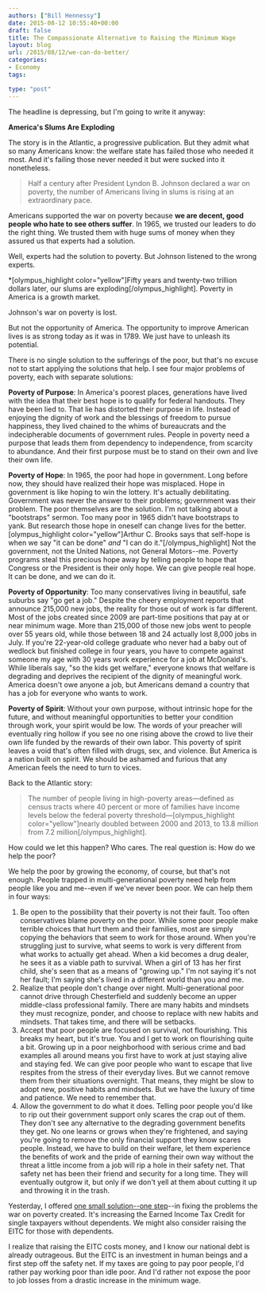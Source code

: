 ```yaml
---
authors: ["Bill Hennessy"]
date: 2015-08-12 10:55:40+00:00
draft: false
title: The Compassionate Alternative to Raising the Minimum Wage
layout: blog
url: /2015/08/12/we-can-do-better/
categories:
- Economy
tags:

type: "post"
---
```


The headline is depressing, but I'm going to write it anyway:

**America's Slums Are Exploding**

The story is in the Atlantic, a progressive publication. But they admit what so many Americans know: the welfare state has failed those who needed it most. And it's failing those never needed it but were sucked into it nonetheless.



> Half a century after President Lyndon B. Johnson declared a war on poverty, the number of Americans living in slums is rising at an extraordinary pace.



Americans supported the war on poverty because **we are decent, good people who hate to see others suffer**. In 1965, we trusted our leaders to do the right thing. We trusted them with huge sums of money when they assured us that experts had a solution.

Well, experts had the solution to poverty. But Johnson listened to the wrong experts.

*[olympus_highlight color="yellow"]Fifty years and twenty-two trillion dollars later, our slums are exploding[/olympus_highlight]. Poverty in America is a growth market.

Johnson's war on poverty is lost.

But not the opportunity of America. The opportunity to improve American lives is as strong today as it was in 1789. We just have to unleash its potential.

There is no single solution to the sufferings of the poor, but that's no excuse not to start applying the solutions that help. I see four major problems of poverty, each with separate solutions:

**Poverty of Purpose**: In America's poorest places, generations have lived with the idea that their best hope is to qualify for federal handouts. They have been lied to. That lie has distorted their purpose in life. Instead of enjoying the dignity of work and the blessings of freedom to pursue happiness, they lived chained to the whims of bureaucrats and the indecipherable documents of government rules. People in poverty need a purpose that leads them from dependency to independence, from scarcity to abundance. And their first purpose must be to stand on their own and live their own life.

**Poverty of Hope**: In 1965, the poor had hope in government. Long before now, they should have realized their hope was misplaced. Hope in government is like hoping to win the lottery. It's actually debilitating. Government was never the answer to their problems; government was their problem. The poor themselves are the solution. I'm not talking about a "bootstraps" sermon. Too many poor in 1965 didn't have bootstraps to yank. But research those hope in oneself can change lives for the better.[olympus_highlight color="yellow"]Arthur C. Brooks says that self-hope is when we say "it can be done" _and_ "I can do it."[/olympus_highlight] Not the government, not the United Nations, not General Motors--me. Poverty programs steal this precious hope away by telling people to hope that Congress or the President is their only hope. We can give people real hope. It can be done, and we can do it.

**Poverty of Opportunity**: Too many conservatives living in beautiful, safe suburbs say "go get a job." Despite the cheery employment reports that announce 215,000 new jobs, the reality for those out of work is far different. Most of the jobs created since 2009 are part-time positions that pay at or near minimum wage. More than 215,000 of those new jobs went to people over 55 years old, while those between 18 and 24 actually lost 8,000 jobs in July. If you're 22-year-old college graduate who never had a baby out of wedlock but finished college in four years, you have to compete against someone my age with 30 years work experience for a job at McDonald's. While liberals say, "so the kids get welfare," everyone knows that welfare is degrading and deprives the recipient of the dignity of meaningful work. America doesn't owe anyone a job, but Americans demand a country that has a job for everyone who wants to work.

**Poverty of Spirit**: Without your own purpose, without intrinsic hope for the future, and without meaningful opportunities to better your condition through work, your spirit would be low. The words of your preacher will eventually ring hollow if you see no one rising above the crowd to live their own life funded by the rewards of their own labor. This poverty of spirit leaves a void that's often filled with drugs, sex, and violence. But America is a nation built on spirit. We should be ashamed and furious that any American feels the need to turn to vices.

Back to the Atlantic story:



> The number of people living in high-poverty areas—defined as census tracts where 40 percent or more of families have income levels below the federal poverty threshold—[olympus_highlight color="yellow"]nearly doubled between 2000 and 2013, to 13.8 million from 7.2 million[/olympus_highlight].



How could we let this happen? Who cares. The real question is: How do we help the poor?

We help the poor by growing the economy, of course, but that's not enough. People trapped in multi-generational poverty need help from people like you and me--even if we've never been poor. We can help them in four ways:




  1. Be open to the possibility that their poverty is not their fault. Too often conservatives blame poverty on the poor. While some poor people make terrible choices that hurt them and their families, most are simply copying the behaviors that seem to work for those around. When you're struggling just to survive, what seems to work is very different from what works to actually get ahead. When a kid becomes a drug dealer, he sees it as a viable path to survival. When a girl of 13 has her first child, she's seen that as a means of "growing up." I'm not saying it's not her fault; I'm saying she's lived in a different world than you and me.
  2. Realize that people don't change over night. Multi-generational poor cannot drive through Chesterfield and suddenly become an upper middle-class professional family. There are many habits and mindsets they must recognize, ponder, and choose to replace with new habits and mindsets. That takes time, and there will be setbacks.
  3. Accept that poor people are focused on survival, not flourishing. This breaks my heart, but it's true. You and I get to work on flourishing quite a bit. Growing up in a poor neighborhood with serious crime and bad examples all around means you first have to work at just staying alive and staying fed. We can give poor people who want to escape that live respites from the stress of their everyday lives. But we cannot remove them from their situations overnight. That means, they might be slow to adopt new, positive habits and mindsets. But we have the luxury of time and patience. We need to remember that.
  4. Allow the government to do what it does. Telling poor people you'd like to rip out their government support only scares the crap out of them. They don't see any alternative to the degrading government benefits they get. No one learns or grows when they're frightened, and saying you're going to remove the only financial support they know scares people. Instead, we have to build on their welfare, let them experience the benefits of work and the pride of earning their own way without the threat a little income from a job will rip a hole in their safety net. That safety net has been their friend and security for a long time. They will eventually outgrow it, but only if we don't yell at them about cutting it up and throwing it in the trash.




Yesterday, I offered [one small solution--one step](https://hennessysview.com/2015/08/12/we-can-do-better/)--in fixing the problems the war on poverty created. It's increasing the Earned Income Tax Credit for single taxpayers without dependents. We might also consider raising the EITC for those with dependents.

I realize that raising the EITC costs money, and I know our national debt is already outrageous. But the EITC is an investment in human beings and a first step off the safety net. If my taxes are going to pay poor people, I'd rather pay working poor than idle poor. And I'd rather not expose the poor to job losses from a drastic increase in the minimum wage.




